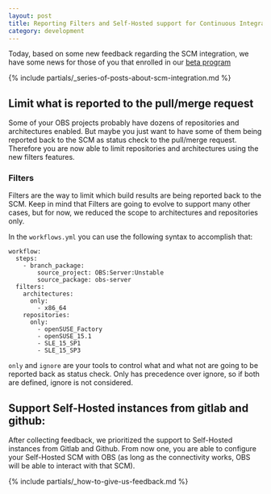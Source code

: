 ```yaml
---
layout: post
title: Reporting Filters and Self-Hosted support for Continuous Integration 
category: development
---
```


Today, based on some new feedback regarding the SCM integration, we have some news for those of you that enrolled in our [beta program](/2018/10/04/the-beta-program/) 

{% include partials/_series-of-posts-about-scm-integration.md %}

## Limit what is reported to the pull/merge request

Some of your OBS projects probably have dozens of repositories and architectures enabled. But maybe you just want to have some of them being reported back to the SCM as status check to the pull/merge request. Therefore you are now able to limit repositories and architectures using the new filters features.

### Filters

Filters are the way to limit which build results are being reported back to the SCM. Keep in mind that Filters are going to evolve to support many other cases, but for now, we reduced the scope to architectures and repositories only.

In the `workflows.yml` you can use the following syntax to accomplish that:


```
workflow:
  steps:
    - branch_package:
        source_project: OBS:Server:Unstable
        source_package: obs-server
  filters:
    architectures:
      only:
        - x86_64
    repositories:
      only:
        - openSUSE_Factory
        - openSUSE_15.1
        - SLE_15_SP1
        - SLE_15_SP3
```

`only` and `ignore` are your tools to control what and what not are going to be reported back as status check. Only has precedence over ignore, so if both are defined, ignore is not considered.


## Support Self-Hosted instances from gitlab and github:

After collecting feedback, we prioritized the support to Self-Hosted instances from Gitlab and Github. From now one, you are able to configure your Self-Hosted SCM with OBS (as long as the connectivity works, OBS will be able to interact with that SCM). 

{% include partials/_how-to-give-us-feedback.md %}
